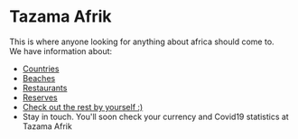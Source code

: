 # Tazama Afrik
This is where anyone looking for anything about africa should come to.  
We have information about:  
- [Countries](http://#countries)
- [Beaches](http://#beaches)
- [Restaurants](http://#restaurants)
- [Reserves](http://#reserves)
- [Check out the rest by yourself :)](http://#more)
- Stay in touch. You'll soon check your currency and Covid19 statistics at Tazama Afrik
